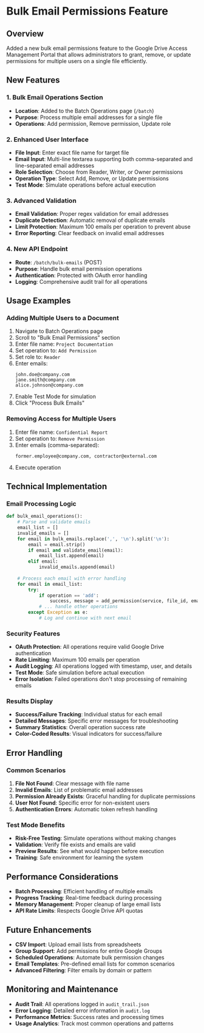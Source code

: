 # Bulk Email Permissions Feature

## Overview
Added a new bulk email permissions feature to the Google Drive Access Management Portal that allows administrators to grant, remove, or update permissions for multiple users on a single file efficiently.

## New Features

### 1. Bulk Email Operations Section
- **Location**: Added to the Batch Operations page (`/batch`)
- **Purpose**: Process multiple email addresses for a single file
- **Operations**: Add permission, Remove permission, Update role

### 2. Enhanced User Interface
- **File Input**: Enter exact file name for target file
- **Email Input**: Multi-line textarea supporting both comma-separated and line-separated email addresses
- **Role Selection**: Choose from Reader, Writer, or Owner permissions
- **Operation Type**: Select Add, Remove, or Update permissions
- **Test Mode**: Simulate operations before actual execution

### 3. Advanced Validation
- **Email Validation**: Proper regex validation for email addresses
- **Duplicate Detection**: Automatic removal of duplicate emails
- **Limit Protection**: Maximum 100 emails per operation to prevent abuse
- **Error Reporting**: Clear feedback on invalid email addresses

### 4. New API Endpoint
- **Route**: `/batch/bulk-emails` (POST)
- **Purpose**: Handle bulk email permission operations
- **Authentication**: Protected with OAuth error handling
- **Logging**: Comprehensive audit trail for all operations

## Usage Examples

### Adding Multiple Users to a Document
1. Navigate to Batch Operations page
2. Scroll to "Bulk Email Permissions" section
3. Enter file name: `Project Documentation`
4. Set operation to: `Add Permission`
5. Set role to: `Reader`
6. Enter emails:
   ```
   john.doe@company.com
   jane.smith@company.com
   alice.johnson@company.com
   ```
7. Enable Test Mode for simulation
8. Click "Process Bulk Emails"

### Removing Access for Multiple Users
1. Enter file name: `Confidential Report`
2. Set operation to: `Remove Permission`
3. Enter emails (comma-separated):
   ```
   former.employee@company.com, contractor@external.com
   ```
4. Execute operation

## Technical Implementation

### Email Processing Logic
```python
def bulk_email_operations():
    # Parse and validate emails
    email_list = []
    invalid_emails = []
    for email in bulk_emails.replace(',', '\n').split('\n'):
        email = email.strip()
        if email and validate_email(email):
            email_list.append(email)
        elif email:
            invalid_emails.append(email)
    
    # Process each email with error handling
    for email in email_list:
        try:
            if operation == 'add':
                success, message = add_permission(service, file_id, email, role, 'user')
            # ... handle other operations
        except Exception as e:
            # Log and continue with next email
```

### Security Features
- **OAuth Protection**: All operations require valid Google Drive authentication
- **Rate Limiting**: Maximum 100 emails per operation
- **Audit Logging**: All operations logged with timestamp, user, and details
- **Test Mode**: Safe simulation before actual execution
- **Error Isolation**: Failed operations don't stop processing of remaining emails

### Results Display
- **Success/Failure Tracking**: Individual status for each email
- **Detailed Messages**: Specific error messages for troubleshooting
- **Summary Statistics**: Overall operation success rate
- **Color-Coded Results**: Visual indicators for success/failure

## Error Handling

### Common Scenarios
1. **File Not Found**: Clear message with file name
2. **Invalid Emails**: List of problematic email addresses
3. **Permission Already Exists**: Graceful handling for duplicate permissions
4. **User Not Found**: Specific error for non-existent users
5. **Authentication Errors**: Automatic token refresh handling

### Test Mode Benefits
- **Risk-Free Testing**: Simulate operations without making changes
- **Validation**: Verify file exists and emails are valid
- **Preview Results**: See what would happen before execution
- **Training**: Safe environment for learning the system

## Performance Considerations
- **Batch Processing**: Efficient handling of multiple emails
- **Progress Tracking**: Real-time feedback during processing
- **Memory Management**: Proper cleanup of large email lists
- **API Rate Limits**: Respects Google Drive API quotas

## Future Enhancements
- **CSV Import**: Upload email lists from spreadsheets
- **Group Support**: Add permissions for entire Google Groups
- **Scheduled Operations**: Automate bulk permission changes
- **Email Templates**: Pre-defined email lists for common scenarios
- **Advanced Filtering**: Filter emails by domain or pattern

## Monitoring and Maintenance
- **Audit Trail**: All operations logged in `audit_trail.json`
- **Error Logging**: Detailed error information in `audit.log`
- **Performance Metrics**: Success rates and processing times
- **Usage Analytics**: Track most common operations and patterns
